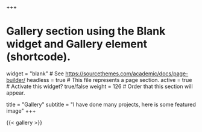 +++
# Gallery section using the Blank widget and Gallery element (shortcode).
widget = "blank"  # See https://sourcethemes.com/academic/docs/page-builder/
headless = true  # This file represents a page section.
active = true  # Activate this widget? true/false
weight = 126  # Order that this section will appear.

title = "Gallery"
subtitle = "I have done many projects, here is some featured image"
+++

{{< gallery >}}